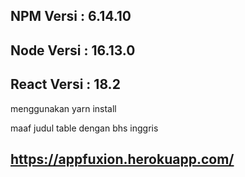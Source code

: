 ## NPM Versi : 6.14.10

## Node Versi : 16.13.0

## React Versi : 18.2

menggunakan yarn install <br>

maaf judul table dengan bhs inggris <br>

## https://appfuxion.herokuapp.com/
